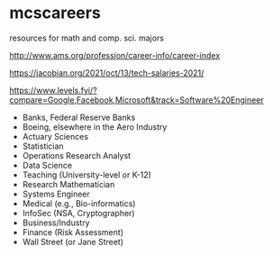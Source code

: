 # mcscareers
resources for math and comp. sci. majors

http://www.ams.org/profession/career-info/career-index

https://jacobian.org/2021/oct/13/tech-salaries-2021/

https://www.levels.fyi/?compare=Google,Facebook,Microsoft&track=Software%20Engineer


* Banks, Federal Reserve Banks
* Boeing, elsewhere in the Aero Industry
* Actuary Sciences
* Statistician
* Operations Research Analyst
* Data Science
* Teaching (University-level or K-12)
* Research Mathematician
* Systems Engineer
* Medical (e.g., Bio-informatics)
* InfoSec (NSA, Cryptographer)
* Business/Industry
* Finance (Risk Assessment)
* Wall Street (or Jane Street)
